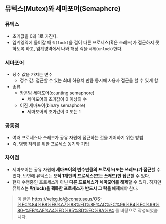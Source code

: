 ## 뮤텍스(Mutex)와 세마포어(Semaphore)
### 뮤텍스
* 초기값을 0과 1로 가진다.
* 임계영역에 들어갈 때 `락(lock)`을 걸어 다른 프로세스(혹은 스레드)가 접근하지 못하도록 하고, 임계영역에서 나와 해당 락을 `해제(unlock)`한다.

### 세마포어
* 정수 값을 가지는 변수
  * 정수 값: 접근할 수 있는 최대 허용치 만큼 동시에 사용자 접근을 할 수 있게 함
* 종류
  * 카운팅 세마포어(counting semaphore)
    * 세마포어의 초기값이 0 이상의 수
  * 이진 세마포어(binary semaphore)
    * 세마포어의 초기값이 0 또는 1
    
### 공통점
* 여러 프로세스나 쓰레드가 공유 자원에 접근하는 것을 제어하기 위한 방법
* 즉, 병행 처리를 위한 프로세스 동기화 기법

### 차이점
* 세마포어는 공유 자원에 **세마포어의 변수만큼의 프로세스(또는 쓰레드)가 접근**할 수 있다. 반면에 뮤텍스는 **오직 1개만의 프로세스(또는 쓰레드)만 접근**할 수 있다.
* 현재 수행중인 프로세스가 아닌 **다른 프로세스가 세마포어를 해제**할 수 있다. 하지만 뮤텍스는 **락(lock)을 획득한 프로세스가 반드시 그 락을 해제**해야 한다.

> 이 글은 https://velog.io/@conatuseus/OS-%EC%84%B8%EB%A7%88%ED%8F%AC%EC%96%B4%EC%99%80-%EB%AE%A4%ED%85%8D%EC%8A%A4 를 바탕으로 작성되었습니다.
